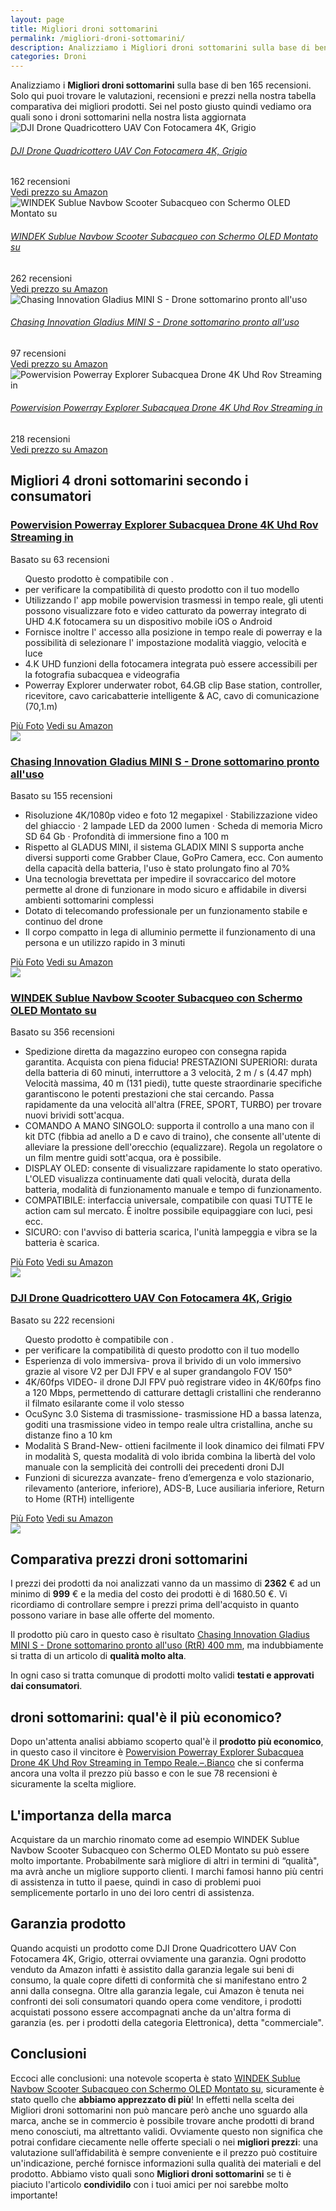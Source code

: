 ```yaml
---
layout: page
title: Migliori droni sottomarini
permalink: /migliori-droni-sottomarini/
description: Analizziamo i Migliori droni sottomarini sulla base di ben 165 recensioni. Se cerchi droni sottomarini sei nel posto giusto quindi vediamo ora quali sono nella nostra lista aggiornata. Trova i tuoi prodotti preferiti grazie alle nostre ricerche di mercato.
categories: Droni
---
```

<div class="init">Analizziamo i <b>Migliori droni sottomarini</b> sulla base di ben 165 recensioni. Solo qui puoi trovare le valutazioni, recensioni e prezzi nella nostra tabella comparativa dei migliori prodotti. 
        Sei nel posto giusto quindi vediamo ora quali sono i droni sottomarini nella nostra lista aggiornata</div> <div class="container mt-50 mb-50"> <div class="row d-flex justify-content-center "> <div class="col-md-10"> <div class="card card-body mt-3"> <div class="media align-items-center align-items-lg-start text-center text-lg-left flex-column flex-lg-row"> <div class="mr-2 mb-3 mb-lg-0"> <img class="card-image" src="https://m.media-amazon.com/images/I/61gukoeojWL._AC_UL320_.jpg" alt="DJI Drone Quadricottero UAV Con Fotocamera 4K, Grigio"> </div> <div class="media-body"> <h6 class="media-title font-weight-semibold"> <a href="https://amzn.to/3sMRqJ6" data-abc="true">DJI Drone Quadricottero UAV Con Fotocamera 4K, Grigio</a> </h6> <p class="mb-3"> </p> </div> <div class="mt-3 mt-lg-0 ml-lg-3 text-center review-block"> <div> <i class="fa fa-star"></i> <i class="fa fa-star"></i> <i class="fa fa-star"></i> <i class="fa fa-star"></i> </div> <div class="text-muted">162 recensioni</div> <a href="https://amzn.to/3sMRqJ6" target='_blank' rel='noopener nofollow' class="btn btn-primary">Vedi prezzo su Amazon</a> </div> </div> </div> <div class="card card-body mt-3"> <div class="media align-items-center align-items-lg-start text-center text-lg-left flex-column flex-lg-row"> <div class="mr-2 mb-3 mb-lg-0"> <img class="card-image" src="https://m.media-amazon.com/images/I/61rP1mqv5sL._AC_UL320_.jpg" alt="WINDEK Sublue Navbow Scooter Subacqueo con Schermo OLED Montato su"> </div> <div class="media-body"> <h6 class="media-title font-weight-semibold"> <a href="https://amzn.to/39zAv69" data-abc="true">WINDEK Sublue Navbow Scooter Subacqueo con Schermo OLED Montato su</a> </h6> <p class="mb-3"> </p> </div> <div class="mt-3 mt-lg-0 ml-lg-3 text-center review-block"> <div> <i class="fa fa-star"></i> <i class="fa fa-star"></i> <i class="fa fa-star"></i> <i class="fa fa-star"></i> </div> <div class="text-muted">262 recensioni</div> <a href="https://amzn.to/39zAv69" target='_blank' rel='noopener nofollow' class="btn btn-primary">Vedi prezzo su Amazon</a> </div> </div> </div> <div class="card card-body mt-3"> <div class="media align-items-center align-items-lg-start text-center text-lg-left flex-column flex-lg-row"> <div class="mr-2 mb-3 mb-lg-0"> <img class="card-image" src="https://m.media-amazon.com/images/I/31S5wXiQxeL._AC_UL320_.jpg" alt="Chasing Innovation Gladius MINI S - Drone sottomarino pronto all'uso"> </div> <div class="media-body"> <h6 class="media-title font-weight-semibold"> <a href="https://amzn.to/3sNFdUC" data-abc="true">Chasing Innovation Gladius MINI S - Drone sottomarino pronto all'uso</a> </h6> <p class="mb-3"> </p> </div> <div class="mt-3 mt-lg-0 ml-lg-3 text-center review-block"> <div> <i class="fa fa-star"></i> <i class="fa fa-star"></i> <i class="fa fa-star"></i> <i class="fa fa-star"></i> </div> <div class="text-muted">97 recensioni</div> <a href="https://amzn.to/3sNFdUC" target='_blank' rel='noopener nofollow' class="btn btn-primary">Vedi prezzo su Amazon</a> </div> </div> </div> <div class="card card-body mt-3"> <div class="media align-items-center align-items-lg-start text-center text-lg-left flex-column flex-lg-row"> <div class="mr-2 mb-3 mb-lg-0"> <img class="card-image" src="https://m.media-amazon.com/images/I/51lkAgh-xPL._AC_UL320_.jpg" alt="Powervision Powerray Explorer Subacquea Drone 4K Uhd Rov Streaming in"> </div> <div class="media-body"> <h6 class="media-title font-weight-semibold"> <a href="https://amzn.to/3wxsmYY" data-abc="true">Powervision Powerray Explorer Subacquea Drone 4K Uhd Rov Streaming in</a> </h6> <p class="mb-3"> </p> </div> <div class="mt-3 mt-lg-0 ml-lg-3 text-center review-block"> <div> <i class="fa fa-star"></i> <i class="fa fa-star"></i> <i class="fa fa-star"></i> <i class="fa fa-star"></i> </div> <div class="text-muted">218 recensioni</div> <a href="https://amzn.to/3wxsmYY" target='_blank' rel='noopener nofollow' class="btn btn-primary">Vedi prezzo su Amazon</a> </div> </div> </div> </div> </div> </div>  <div class="container py-4 my-4 mx-auto d-flex flex-column"> <h2>Migliori 4 droni sottomarini secondo i consumatori</h2> <div class="row d-flex justify-content-center"> <div class="col-md-10"> <div class="card card-body mt-3"> <div class="header"> <div class="row r1"> <div class="col-md-9 abc"> <h3><a href="https://amzn.to/3wxsmYY" target='_blank' rel='noopener nofollow'>Powervision Powerray Explorer Subacquea Drone 4K Uhd Rov Streaming in</a></h3> </div> <div class="col-md-3 text-right pqr"><i class="fa fa-star"></i><i class="fa fa-star"></i><i class="fa fa-star"></i><i class="fa fa-star"></i><i class="fa fa-star"></i></div> <p class="text-right para">Basato su 63 recensioni</p> </div> </div> <div class="container-body mt-4"> <div class="row r3"> <div class="col-md-5 p-0 klo"> <div class="row"> <div class="col ul-feature"> <ul class='a-unordered-list a-vertical a-spacing-mini'> <div id='hsx-rpp-bullet-fits-message' class='aok-hidden'> <div class='a-box a-alert-inline a-alert-inline-success hsx-rpp-fitment-bullets' aria-live='polite' aria-atomic='true'><div class='a-box-inner a-alert-container'><i class='a-icon a-icon-alert'></i><div class='a-alert-content'> Questo prodotto è compatibile con&nbsp;<span class='hsx-rpp-bullet-model-info'></span>. </div></div></div> </div> <li id='replacementPartsFitmentBullet' data-doesntfitmessage='Non sono disponibili informazioni per questo pezzo per ' data-fitsmessage='Questo prodotto è compatibile con ' class='aok-hidden'><span class='a-list-item'> <span id='replacementPartsFitmentBulletInner'> <a class='a-link-normal hsx-rpp-fitment-focus' href='#'></a> <span>per verificare la compatibilità di questo prodotto con il tuo modello</span> </span></span></li> <script type='text/javascript'> P.when('ReplacementPartsBulletLoader').execute(function(module){ module.initializeDPX(); })</script> <li><span class='a-list-item'> Utilizzando l' app mobile powervision trasmessi in tempo reale, gli utenti possono visualizzare foto e video catturato da powerray integrato di UHD 4.K fotocamera su un dispositivo mobile iOS o Android </span></li> <li><span class='a-list-item'> Fornisce inoltre l' accesso alla posizione in tempo reale di powerray e la possibilità di selezionare l' impostazione modalità viaggio, velocità e luce </span></li> <li><span class='a-list-item'> 4.K UHD funzioni della fotocamera integrata può essere accessibili per la fotografia subacquea e videografia </span></li> <li><span class='a-list-item'> Powerray Explorer underwater robot, 64.GB clip Base station, controller, ricevitore, cavo caricabatterie intelligente &amp; AC, cavo di comunicazione (70,1.m) </span></li> </ul> </div> </div> <div class="row"> <div class="col text-center"> <a href="https://amzn.to/3wxsmYY" target='_blank' rel='noopener nofollow' class="btn btn-secondary btn-piu-foto">Più Foto</a> <a href="https://amzn.to/3wxsmYY" target='_blank' rel='noopener nofollow' class="btn btn-primary btn-vedi-su-amazon">Vedi su Amazon</a> </div> </div> </div> <div class="col-md-7 img-detail"> <img src="https://m.media-amazon.com/images/I/51lkAgh-xPL._AC_UL320_.jpg"> </div> </div> </div> </div> </div> </div> <div class="row d-flex justify-content-center"> <div class="col-md-10"> <div class="card card-body mt-3"> <div class="header"> <div class="row r1"> <div class="col-md-9 abc"> <h3><a href="https://amzn.to/3sNFdUC" target='_blank' rel='noopener nofollow'>Chasing Innovation Gladius MINI S - Drone sottomarino pronto all'uso</a></h3> </div> <div class="col-md-3 text-right pqr"><i class="fa fa-star"></i><i class="fa fa-star"></i><i class="fa fa-star"></i><i class="fa fa-star"></i><i class="fa fa-star"></i></div> <p class="text-right para">Basato su 155 recensioni</p> </div> </div> <div class="container-body mt-4"> <div class="row r3"> <div class="col-md-5 p-0 klo"> <div class="row"> <div class="col ul-feature"> <ul class='a-unordered-list a-vertical a-spacing-mini'> <li><span class='a-list-item'> Risoluzione 4K/1080p video e foto 12 megapixel · Stabilizzazione video del ghiaccio · 2 lampade LED da 2000 lumen · Scheda di memoria Micro SD 64 Gb · Profondità di immersione fino a 100 m </span></li> <li><span class='a-list-item'> Rispetto al GLADUS MINI, il sistema GLADIX MINI S supporta anche diversi supporti come Grabber Claue, GoPro Camera, ecc. Con aumento della capacità della batteria, l'uso è stato prolungato fino al 70% </span></li> <li><span class='a-list-item'> Una tecnologia brevettata per impedire il sovraccarico del motore permette al drone di funzionare in modo sicuro e affidabile in diversi ambienti sottomarini complessi </span></li> <li><span class='a-list-item'> Dotato di telecomando professionale per un funzionamento stabile e continuo del drone </span></li> <li><span class='a-list-item'> Il corpo compatto in lega di alluminio permette il funzionamento di una persona e un utilizzo rapido in 3 minuti </span></li> </ul> </div> </div> <div class="row"> <div class="col text-center"> <a href="https://amzn.to/3sNFdUC" target='_blank' rel='noopener nofollow' class="btn btn-secondary btn-piu-foto">Più Foto</a> <a href="https://amzn.to/3sNFdUC" target='_blank' rel='noopener nofollow' class="btn btn-primary btn-vedi-su-amazon">Vedi su Amazon</a> </div> </div> </div> <div class="col-md-7 img-detail"> <img src="https://m.media-amazon.com/images/I/31S5wXiQxeL._AC_UL320_.jpg"> </div> </div> </div> </div> </div> </div> <div class="row d-flex justify-content-center"> <div class="col-md-10"> <div class="card card-body mt-3"> <div class="header"> <div class="row r1"> <div class="col-md-9 abc"> <h3><a href="https://amzn.to/39zAv69" target='_blank' rel='noopener nofollow'>WINDEK Sublue Navbow Scooter Subacqueo con Schermo OLED Montato su</a></h3> </div> <div class="col-md-3 text-right pqr"><i class="fa fa-star"></i><i class="fa fa-star"></i><i class="fa fa-star"></i><i class="fa fa-star"></i><i class="fa fa-star"></i></div> <p class="text-right para">Basato su 356 recensioni</p> </div> </div> <div class="container-body mt-4"> <div class="row r3"> <div class="col-md-5 p-0 klo"> <div class="row"> <div class="col ul-feature"> <ul class='a-unordered-list a-vertical a-spacing-mini'> <li><span class='a-list-item'> Spedizione diretta da magazzino europeo con consegna rapida garantita. Acquista con piena fiducia! PRESTAZIONI SUPERIORI: durata della batteria di 60 minuti, interruttore a 3 velocità, 2 m / s (4.47 mph) Velocità massima, 40 m (131 piedi), tutte queste straordinarie specifiche garantiscono le potenti prestazioni che stai cercando. Passa rapidamente da una velocità all'altra (FREE, SPORT, TURBO) per trovare nuovi brividi sott'acqua. </span></li> <li><span class='a-list-item'> COMANDO A MANO SINGOLO: supporta il controllo a una mano con il kit DTC (fibbia ad anello a D e cavo di traino), che consente all'utente di alleviare la pressione dell'orecchio (equalizzare). Regola un regolatore o un film mentre guidi sott'acqua, ora è possibile. </span></li> <li><span class='a-list-item'> DISPLAY OLED: consente di visualizzare rapidamente lo stato operativo. L'OLED visualizza continuamente dati quali velocità, durata della batteria, modalità di funzionamento manuale e tempo di funzionamento. </span></li> <li><span class='a-list-item'> COMPATIBILE: interfaccia universale, compatibile con quasi TUTTE le action cam sul mercato. È inoltre possibile equipaggiare con luci, pesi ecc. </span></li> <li><span class='a-list-item'> SICURO: con l'avviso di batteria scarica, l'unità lampeggia e vibra se la batteria è scarica. </span></li> </ul> </div> </div> <div class="row"> <div class="col text-center"> <a href="https://amzn.to/39zAv69" target='_blank' rel='noopener nofollow' class="btn btn-secondary btn-piu-foto">Più Foto</a> <a href="https://amzn.to/39zAv69" target='_blank' rel='noopener nofollow' class="btn btn-primary btn-vedi-su-amazon">Vedi su Amazon</a> </div> </div> </div> <div class="col-md-7 img-detail"> <img src="https://m.media-amazon.com/images/I/61rP1mqv5sL._AC_UL320_.jpg"> </div> </div> </div> </div> </div> </div> <div class="row d-flex justify-content-center"> <div class="col-md-10"> <div class="card card-body mt-3"> <div class="header"> <div class="row r1"> <div class="col-md-9 abc"> <h3><a href="https://amzn.to/3sMRqJ6" target='_blank' rel='noopener nofollow'>DJI Drone Quadricottero UAV Con Fotocamera 4K, Grigio</a></h3> </div> <div class="col-md-3 text-right pqr"><i class="fa fa-star"></i><i class="fa fa-star"></i><i class="fa fa-star"></i><i class="fa fa-star"></i><i class="fa fa-star"></i></div> <p class="text-right para">Basato su 222 recensioni</p> </div> </div> <div class="container-body mt-4"> <div class="row r3"> <div class="col-md-5 p-0 klo"> <div class="row"> <div class="col ul-feature"> <ul class='a-unordered-list a-vertical a-spacing-mini'> <div id='hsx-rpp-bullet-fits-message' class='aok-hidden'> <div class='a-box a-alert-inline a-alert-inline-success hsx-rpp-fitment-bullets' aria-live='polite' aria-atomic='true'><div class='a-box-inner a-alert-container'><i class='a-icon a-icon-alert'></i><div class='a-alert-content'> Questo prodotto è compatibile con&nbsp;<span class='hsx-rpp-bullet-model-info'></span>. </div></div></div> </div> <li id='replacementPartsFitmentBullet' data-doesntfitmessage='Non sono disponibili informazioni per questo pezzo per ' data-fitsmessage='Questo prodotto è compatibile con ' class='aok-hidden'><span class='a-list-item'> <span id='replacementPartsFitmentBulletInner'> <a class='a-link-normal hsx-rpp-fitment-focus' href='#'></a> <span>per verificare la compatibilità di questo prodotto con il tuo modello</span> </span></span></li> <script type='text/javascript'> P.when('ReplacementPartsBulletLoader').execute(function(module){ module.initializeDPX(); })</script> <li><span class='a-list-item'> Esperienza di volo immersiva- prova il brivido di un volo immersivo grazie al visore V2 per DJI FPV e al super grandangolo FOV 150° </span></li> <li><span class='a-list-item'> 4K/60fps VIDEO- il drone DJI FPV può registrare video in 4K/60fps fino a 120 Mbps, permettendo di catturare dettagli cristallini che renderanno il filmato esilarante come il volo stesso </span></li> <li><span class='a-list-item'> OcuSync 3.0 Sistema di trasmissione- trasmissione HD a bassa latenza, goditi una trasmissione video in tempo reale ultra cristallina, anche su distanze fino a 10 km </span></li> <li><span class='a-list-item'> Modalità S Brand-New- ottieni facilmente il look dinamico dei filmati FPV in modalità S, questa modalità di volo ibrida combina la libertà del volo manuale con la semplicità dei controlli dei precedenti droni DJI </span></li> <li><span class='a-list-item'> Funzioni di sicurezza avanzate- freno d’emergenza e volo stazionario, rilevamento (anteriore, inferiore), ADS-B, Luce ausiliaria inferiore, Return to Home (RTH) intelligente </span></li> </ul> </div> </div> <div class="row"> <div class="col text-center"> <a href="https://amzn.to/3sMRqJ6" target='_blank' rel='noopener nofollow' class="btn btn-secondary btn-piu-foto">Più Foto</a> <a href="https://amzn.to/3sMRqJ6" target='_blank' rel='noopener nofollow' class="btn btn-primary btn-vedi-su-amazon">Vedi su Amazon</a> </div> </div> </div> <div class="col-md-7 img-detail"> <img src="https://m.media-amazon.com/images/I/61gukoeojWL._AC_UL320_.jpg"> </div> </div> </div> </div> </div> </div> </div> <div class="price-table">
                <h2>Comparativa prezzi droni sottomarini</h2>
                <div><p>I prezzi dei prodotti da noi analizzati vanno da un massimo di <b>2362</b> € ad un minimo di <b>999</b> € e la media del costo dei prodotti è di 1680.50 €. Vi ricordiamo di controllare sempre i prezzi prima dell'acquisto in quanto possono variare in base alle offerte del momento.</p>
                <p>Il prodotto più caro in questo caso è risultato <a href="https://amzn.to/3sNFdUC" target="_blank" rel="noopener nofollow">Chasing Innovation Gladius MINI S - Drone sottomarino pronto all'uso (RtR) 400 mm</a>, ma indubbiamente si tratta di un articolo di <b>qualità molto alta</b>.</p>
                <p>In ogni caso si tratta comunque di prodotti molto validi <b>testati e approvati dai consumatori</b>.</p></div>
            </div><div class="price-table-low"><h2>droni sottomarini: qual'è il più economico?</h2><div><p>Dopo un'attenta analisi abbiamo scoperto qual'è il <b>prodotto più economico</b>, in questo caso il vincitore è <a href="https://amzn.to/3wxsmYY" target="_blank" rel="noopener nofollow">Powervision Powerray Explorer Subacquea Drone 4K Uhd Rov Streaming in Tempo Reale.–.Bianco</a> che si conferma ancora una volta il prezzo più basso e con le sue 78 recensioni è sicuramente la scelta migliore. </p></div></div><h2>L'importanza della marca</h2>
<div>Acquistare da un marchio rinomato come ad esempio WINDEK Sublue Navbow Scooter Subacqueo con Schermo OLED Montato su può essere molto importante. 
    Probabilmente sarà migliore di altri in termini di “qualità", ma avrà anche un migliore supporto clienti. 
    I marchi famosi hanno più centri di assistenza in tutto il paese, quindi in caso 
    di problemi puoi semplicemente portarlo in uno dei loro centri di assistenza.
</div>
<h2>Garanzia prodotto</h2>
<div>Quando acquisti un prodotto come DJI Drone Quadricottero UAV Con Fotocamera 4K, Grigio, otterrai ovviamente una garanzia. 
Ogni prodotto venduto da Amazon infatti è assistito dalla garanzia legale sui beni di consumo, 
la quale copre difetti di conformità che si manifestano entro 2 anni dalla consegna.
Oltre alla garanzia legale, cui Amazon è tenuta nei confronti dei soli consumatori quando opera come venditore, 
i prodotti acquistati possono essere accompagnati anche da un'altra forma di garanzia 
(es. per i prodotti della categoria Elettronica), detta "commerciale".
</div><h2>Conclusioni</h2><div>
        Eccoci alle conclusioni: una notevole scoperta è stato <a href="https://amzn.to/39zAv69" target="_blank" rel="noopener nofollow">WINDEK Sublue Navbow Scooter Subacqueo con Schermo OLED Montato su</a>, sicuramente è stato quello che <b>abbiamo apprezzato di più</b>!      
        In effetti nella scelta dei Migliori droni sottomarini non può mancare però anche uno sguardo alla marca, anche se in commercio è possibile trovare anche prodotti di brand meno conosciuti, ma altrettanto validi.
        Ovviamente questo non significa che potrai confidare ciecamente nelle offerte speciali o nei <b>migliori prezzi</b>: una valutazione sull’affidabilità è sempre conveniente e il prezzo può costituire un'indicazione, perché fornisce informazioni sulla qualità dei materiali e del prodotto.
        Abbiamo visto quali sono <b>Migliori droni sottomarini</b> se ti è piaciuto l'articolo <b>condividilo</b> con i tuoi amici per noi sarebbe molto importante!
      </div>